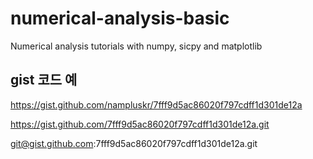 # numerical-analysis-basic
Numerical analysis tutorials with numpy, sicpy and matplotlib

## gist 코드 예

https://gist.github.com/nampluskr/7fff9d5ac86020f797cdff1d301de12a

https://gist.github.com/7fff9d5ac86020f797cdff1d301de12a.git

git@gist.github.com:7fff9d5ac86020f797cdff1d301de12a.git
